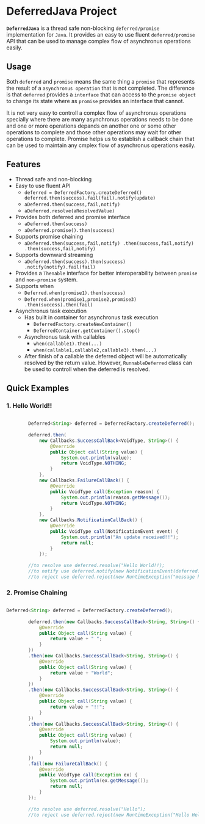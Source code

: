 # DeferredJava Project

**`DeferredJava`** is a thread safe non-blocking `deferred/promise` implementation for `Java`. It provides an easy to use fluent `deferred/promise` API that can be used to manage complex flow of asynchronus operations easily.

## Usage

Both `deferred` and `promise` means the same thing a `promise` that represents the result of a `asynchronus operation` that is not completed. The difference is that `deferred` provides a `interface` that can access to the `promise object` to change its state where as `promise` provides an interface that cannot.

It is not very easy to controll a complex flow of asynchronus operations specially where there are many asynchronus operations needs to be done and one or more operations depands on another one or some other operations to complete and those other operations may wait for other operations to complete. Promise helps us to establish a callback chain that can be used to maintain any cmplex flow of asynchronus operations easily.

## Features

* Thread safe and non-blocking
* Easy to use fluent API
	* `deferred = DeferredFactory.createDeferred()
	deferred.then(success).fail(fail).notify(update)`
	* `aDeferred.then(success,fail,notify)`
	* `aDeferred.resolve(aResolvedValue)`
* Provides both deferred and promise interface
	* `aDeferred.then(success)`
	* `aDeferred.promise().then(success)`
* Supports promise chaining
	* `aDeferred.then(success,fail,notify)
	.then(success,fail,notify)
	.then(success,fail,notify)` 
* Supports downward streaming
	* `aDeferred.then(success).then(success)
		.notify(notify).fail(fail)`
* Provides a `Thenable` interface for better interoperability between `promise` and `non-promise` system.
* Supports when
	* `Deferred.when(promise1).then(success)`
	* `Deferred.when(promise1,promise2,promise3)
		.then(success).then(fail)`
* Asynchronus task execution
	* Has built in container for asynchronus task execution
		* `DeferredFactory.createNewContainer()`
		* `DeferredContainer.getContainer().stop()`
	* Asynchronus task with callables
		* `when(callable1).then(...)`
		* `when(callable1,callable2,callable3).then(...)`
	* After finish of a callable the deferred object will be automatically resolved by the return value. However, `RunnableDeferred` class can be used to controll when the deferred is resolved.

## Quick Examples

### 1. Hello World!!


```java

		Deferred<String> deferred = DeferredFactory.createDeferred();
		
		deferred.then(
			new Callbacks.SuccessCallBack<VoidType, String>() {
				@Override
				public Object call(String value) {
					System.out.println(value);
					return VoidType.NOTHING;
				}
			}, 
			new Callbacks.FailureCallBack() {
				@Override
				public VoidType call(Exception reason) {
					System.out.println(reason.getMessage());
					return VoidType.NOTHING;
				}
			}, 
			new Callbacks.NotificationCallBack() {
				@Override
				public VoidType call(NotificationEvent event) {
					System.out.println("An update received!!");
					return null;
				}
			});
		
		//to resolve use deferred.resolve("Hello World!!);
	 	//to notify use deferred.notify(new NotificationEvent(deferred.promise()));
	 	//to reject use deferred.reject(new RuntimeException("message here..."))
```

### 2. Promise Chaining


```java

Deferred<String> deferred = DeferredFactory.createDeferred();
		
		deferred.then(new Callbacks.SuccessCallBack<String, String>() {
			@Override
			public Object call(String value) {
				return value + " ";
			}
		})
		.then(new Callbacks.SuccessCallBack<String, String>() {
			@Override
			public Object call(String value) {
				return value + "World";
			}
		})
		.then(new Callbacks.SuccessCallBack<String, String>() {
			@Override
			public Object call(String value) {
				return value + "!!";
			}
		})
		.then(new Callbacks.SuccessCallBack<String, String>() {
			@Override
			public Object call(String value) {
				System.out.println(value);
				return null;
			}
		})
		.fail(new FailureCallBack() {
			@Override
			public VoidType call(Exception ex) {
				System.out.println(ex.getMessage());
				return null;
			}
		});
		
		//to resolve use deferred.resolve("Hello");
		//to reject use deferred.reject(new RuntimeException("Hello Hell!!"));
```